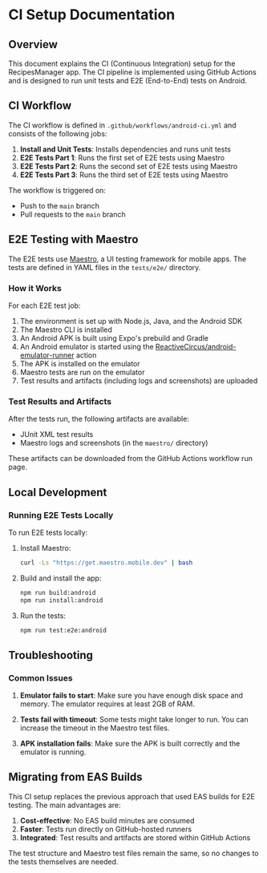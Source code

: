 # CI Setup Documentation

## Overview

This document explains the CI (Continuous Integration) setup for the RecipesManager app. The CI pipeline is implemented using GitHub Actions and is designed to run unit tests and E2E (End-to-End) tests on Android.

## CI Workflow

The CI workflow is defined in `.github/workflows/android-ci.yml` and consists of the following jobs:

1. **Install and Unit Tests**: Installs dependencies and runs unit tests
2. **E2E Tests Part 1**: Runs the first set of E2E tests using Maestro
3. **E2E Tests Part 2**: Runs the second set of E2E tests using Maestro
4. **E2E Tests Part 3**: Runs the third set of E2E tests using Maestro

The workflow is triggered on:
- Push to the `main` branch
- Pull requests to the `main` branch

## E2E Testing with Maestro

The E2E tests use [Maestro](https://maestro.mobile.dev/), a UI testing framework for mobile apps. The tests are defined in YAML files in the `tests/e2e/` directory.

### How it Works

For each E2E test job:

1. The environment is set up with Node.js, Java, and the Android SDK
2. The Maestro CLI is installed
3. An Android APK is built using Expo's prebuild and Gradle
4. An Android emulator is started using the [ReactiveCircus/android-emulator-runner](https://github.com/ReactiveCircus/android-emulator-runner) action
5. The APK is installed on the emulator
6. Maestro tests are run on the emulator
7. Test results and artifacts (including logs and screenshots) are uploaded

### Test Results and Artifacts

After the tests run, the following artifacts are available:
- JUnit XML test results
- Maestro logs and screenshots (in the `maestro/` directory)

These artifacts can be downloaded from the GitHub Actions workflow run page.

## Local Development

### Running E2E Tests Locally

To run E2E tests locally:

1. Install Maestro:
   ```bash
   curl -Ls "https://get.maestro.mobile.dev" | bash
   ```

2. Build and install the app:
   ```bash
   npm run build:android
   npm run install:android
   ```

3. Run the tests:
   ```bash
   npm run test:e2e:android
   ```

## Troubleshooting

### Common Issues

1. **Emulator fails to start**: Make sure you have enough disk space and memory. The emulator requires at least 2GB of RAM.

2. **Tests fail with timeout**: Some tests might take longer to run. You can increase the timeout in the Maestro test files.

3. **APK installation fails**: Make sure the APK is built correctly and the emulator is running.

## Migrating from EAS Builds

This CI setup replaces the previous approach that used EAS builds for E2E testing. The main advantages are:

1. **Cost-effective**: No EAS build minutes are consumed
2. **Faster**: Tests run directly on GitHub-hosted runners
3. **Integrated**: Test results and artifacts are stored within GitHub Actions

The test structure and Maestro test files remain the same, so no changes to the tests themselves are needed.
